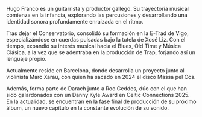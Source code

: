 Hugo Franco es un guitarrista y productor gallego. Su trayectoria musical comienza en la infancia, explorando las percusiones y desarrollando una identidad sonora profundamente enraizada en el ritmo.

Tras dejar el Conservatorio, consolidó su formación en la E-Trad de Vigo, especializándose en cuerdas pulsadas bajo la tutela de Xosé Liz. Con el tiempo, expandió su interés musical hacia el Blues, Old Time y Música Clásica, a la vez que se adentraba en la producción de Trap, forjando así un lenguaje propio.

Actualmente reside en Barcelona, donde desarrolla un proyecto junto al violinista Marc Xarau, con quien ha sacado en 2024 el disco Massa pel Cos.

Además, forma parte de Darach junto a Roo Geddes, dúo con el que han sido galardonados con un Danny Kyle Award en Celtic Connections 2025. En la actualidad, se encuentran en la fase final de producción de su próximo álbum, un nuevo capítulo en la constante evolución de su sonido.
